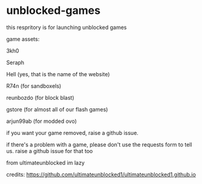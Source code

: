 # unblocked-games
this respritory is for launching unblocked games

game assets:

3kh0

Seraph

Hell (yes, that is the name of the website)

R74n (for sandboxels)

reunbozdo (for block blast)

gstore (for almost all of our flash games)

arjun99ab (for modded ovo)

if you want your game removed, raise a github issue.

if there's a problem with a game, please don't use the requests form to tell us. raise a github issue for that too


from ultimateunblocked im lazy

credits: https://github.com/ultimateunblocked1/ultimateunblocked1.github.io
